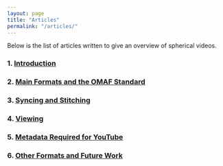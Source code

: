 ```yaml
---
layout: page
title: "Articles"
permalink: "/articles/"
---
```

Below is the list of articles written to give an overview of spherical videos.

### 1. [Introduction](/CSC461/articles/introduction)

### 2. [Main Formats and the OMAF Standard](/CSC461/articles/formats)

### 3. [Syncing and Stitching](/CSC461/articles/syncing_and_stitching)

### 4. [Viewing](/CSC461/articles/viewing)

### 5. [Metadata Required for YouTube](/CSC461/articles/metadata)

### 6. [Other Formats and Future Work](/CSC461/articles/future_work)